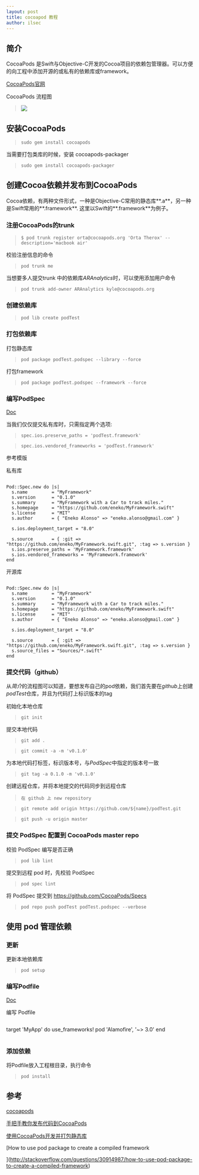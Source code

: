 ```yaml
---
layout: post
title: cocoapod 教程
author: ilsec
---
```


## 简介

CocoaPods 是Swift与Objective-C开发的Cocoa项目的依赖包管理器。可以方便的向工程中添加开源的或私有的依赖库或framework。

[CocoaPods官网](https://cocoapods.org)

CocoaPods 流程图

> ![](http://blog.cocoapods.org/assets/blog_img/trunk/architecture-diagram.png?_=4742530)


## 安装CocoaPods

> ```sudo gem install cocoapods```

当需要打包类库的时候，安装 cocoapods-packager

> ``` sudo gem install cocoapods-packager ```

## 创建Cocoa依赖并发布到CocoaPods

Cocoa依赖，有两种文件形式，一种是Objective-C常用的静态库**.a**，另一种是Swift常用的**.framework**. 这里以Swift的**.framework**为例子。

### 注册CocoaPods的trunk

> ``` $ pod trunk register orta@cocoapods.org 'Orta Therox' --description='macbook air' ```

校验注册信息的命令

> ```pod trunk me```

当想要多人提交trunk 中的依赖库*ARAnalytics*时，可以使用添加用户命令

> ``` pod trunk add-owner ARAnalytics kyle@cocoapods.org ```

### 创建依赖库

> ``` pod lib create podTest ```

### 打包依赖库

打包静态库

> ``` pod package podTest.podspec --library --force ```

打包framework

> ``` pod package podTest.podspec --framework --force ```

### 编写PodSpec

[Doc](https://guides.cocoapods.org/syntax/podspec.html#specification)

当我们仅仅提交私有库时，只需指定两个选项:

> ``` spec.ios.preserve_paths = 'podTest.framework' ```

> ``` spec.ios.vendored_frameworks = 'podTest.framework' ```

参考模版

私有库

```

Pod::Spec.new do |s|
  s.name         = "MyFramework"
  s.version      = "0.1.0"
  s.summary      = "MyFramework with a Car to track miles."
  s.homepage     = "https://github.com/eneko/MyFramework.swift"
  s.license      = "MIT"
  s.author       = { "Eneko Alonso" => "eneko.alonso@gmail.com" }

  s.ios.deployment_target = "8.0"

  s.source       = { :git => "https://github.com/eneko/MyFramework.swift.git", :tag => s.version }
  s.ios.preserve_paths = 'MyFramework.framework'
  s.ios.vendored_frameworks = 'MyFramework.framework'
end

```

开源库

```

Pod::Spec.new do |s|
  s.name         = "MyFramework"
  s.version      = "0.1.0"
  s.summary      = "MyFramework with a Car to track miles."
  s.homepage     = "https://github.com/eneko/MyFramework.swift"
  s.license      = "MIT"
  s.author       = { "Eneko Alonso" => "eneko.alonso@gmail.com" }

  s.ios.deployment_target = "8.0"

  s.source       = { :git => "https://github.com/eneko/MyFramework.swift.git", :tag => s.version }
  s.source_files = "Sources/*.swift"
end

```

### 提交代码（github）

从*简介*的流程图可以知道，要想发布自己的pod依赖，我们首先要在*github*上创建*podTest*仓库，并且为代码打上标识版本的tag

初始化本地仓库

> ``` git init ```

提交本地代码

> ``` git add . ```

> ``` git commit -a -m 'v0.1.0' ```

为本地代码打标签，标识版本号，与*PodSpec*中指定的版本号一致

> ``` git tag -a 0.1.0 -m 'v0.1.0' ```

创建远程仓库，并将本地提交的代码同步到远程仓库

> ``` 在 github 上 new repository ```

> ``` git remote add origin https://github.com/${name}/podTest.git ```

> ``` git push -u origin master ```

### 提交 PodSpec 配置到 CocoaPods master repo

校验 PodSpec 编写是否正确

> ``` pod lib lint ```

提交到远程 pod 时，先校验 PodSpec

> ``` pod spec lint ```

将 PodSpec 提交到 https://github.com/CocoaPods/Specs

> ``` pod repo push podTest podTest.podspec --verbose ```

## 使用 pod 管理依赖

### 更新

更新本地依赖库

> ``` pod setup ```

### 编写Podfile

[Doc](https://guides.cocoapods.org/using/the-podfile.html)

编写 Podfile

> ```
target 'MyApp' do
  use_frameworks!
  pod 'Alamofire', '~> 3.0'
end
> ```

### 添加依赖

将Podfile放入工程根目录，执行命令

> ``` pod install ```

## 参考

[cocoapods](https://guides.cocoapods.org)

[手把手教你发布代码到CocoaPods](http://www.cnblogs.com/wengzilin/p/4742530.html)

[使用CocoaPods开发并打包静态库](http://www.cnblogs.com/brycezhang/p/4117180.html)

[How to use pod package to create a compiled framework

](http://stackoverflow.com/questions/30914987/how-to-use-pod-package-to-create-a-compiled-framework)
